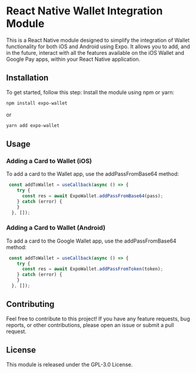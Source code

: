 # React Native Wallet Integration Module

This is a React Native module designed to simplify the integration of Wallet functionality for both iOS and Android using Expo. It allows you to add, and in the future, interact with all the features available on the iOS Wallet and Google Pay apps, within your React Native application.

## Installation

To get started, follow this step:
Install the module using npm or yarn:

```bash
npm install expo-wallet
```

or

```bash
yarn add expo-wallet
```

## Usage

### Adding a Card to Wallet (iOS)

To add a card to the Wallet app, use the addPassFromBase64 method:

```javascript
 const addToWallet = useCallback(async () => {
    try {
      const res = await ExpoWallet.addPassFromBase64(pass);
    } catch (error) {
    }
  }, []);
```

### Adding a Card to Wallet (Android)

To add a card to the Google Wallet app, use the addPassFromBase64 method:

```javascript
 const addToWallet = useCallback(async () => {
    try {
      const res = await ExpoWallet.addPassFromToken(token);
    } catch (error) {
    }
  }, []);
```

## Contributing

Feel free to contribute to this project! If you have any feature requests, bug reports, or other contributions, please open an issue or submit a pull request.

## License

This module is released under the GPL-3.0 License.
